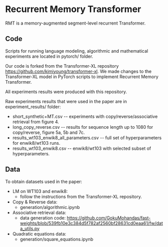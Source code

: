 # Recurrent Memory Transformer
RMT is a memory-augmented segment-level recurrent Transformer.

## Code

Scripts for running language modeling, algorithmic and mathematical experiments are located in pytorch/ folder.

Our code is forked from the Transformer-XL repository https://github.com/kimiyoung/transformer-xl.
We made changes to the Transformer-XL model in PyTorch scripts to implement Recurrent Memory Transformer.

All experiments results were produced with this repository.

Raw experiments results that were used in the paper are in experiment_results/ folder:

- short_synthetic+MT.csv -- experiments with copy/reverse/associative retrieval from figure 4.
- long_copy_reverse.csv -- results for sequence length up to 1080 for copy/reverse, figure 5a, 5b and 7c.
- results_wt103_enwik8_all_parameters.csv -- full set of hyperparameters for enwik8/wt103 runs.
- results_wt103_enwik8.csv -- enwik8/wt103 with selected subset of hyperparameters.

## Data

To obtain datasets used in the paper:

- LM on WT103 and enwik8:
  - follow the instructions from the Transformer-XL repository.
- Copy & Reverse data:
  - generation/algorithmic.ipynb
- Associative retrieval data:
  - data generation code: https://github.com/GokuMohandas/fast-weights/blob/539fb10e3c384d5f782af2560bf28631cd0eaa61/fw/data_utils.py
- Quadratic equations data:
  - generation/square_equations.ipynb

